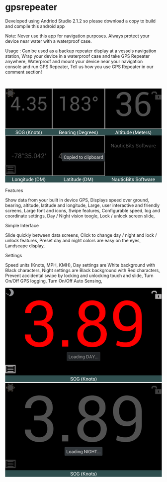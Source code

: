 # gpsrepeater
Developed using Andriod Studio 2.1.2 so please download a copy to build and compile this android app

Note: Never use this app for navigation purposes. Always protect your device near water with a waterproof case.

Usage : Can be used as a backup repeater display at a vessels navigation station,
Wrap your device in a waterproof case and take GPS Repeater anywhere,
Waterproof and mount your device near your navigation console and run GPS Repeater,
Tell us how you use GPS Repeater in our comment section!

</br>
<p align="center">
  
  <img src="https://github.com/nwatson76/gpsrepeater/blob/master/Screenshot_2017-03-28-00-58-17.png" />
</p>

Features
 
Show data from your built in device GPS,
Displays speed over ground, bearing, altitude, latitude and longitude,
Large, user interactive and friendly screens,
Large font and icons,
Swipe features,
Configurable speed, log and coordinate settings,
Day / Night vision toogle,
Lock / unlock screen slide,

Simple Interface
 
Slide quickly between data screens,
Click to change day / night and lock / unlock features,
Preset day and night colors are easy on the eyes,
Landscape display,

Settings

Speed units (Knots, MPH, KMH),
Day settings are White background with Black characters,
Night settings are Black background with Red characters,
Prevent accidental swipe by locking and unlocking touch and slide,
Turn On/Off GPS logging,
Turn On/Off Auto Sensing,

<p align="center">
  
  
  <img src="https://github.com/nwatson76/gpsrepeater/blob/master/Screenshot_2017-03-28-00-58-42.png" />
  <img src="https://github.com/nwatson76/gpsrepeater/blob/master/Screenshot_2017-03-28-00-58-49.png " />
</p>



